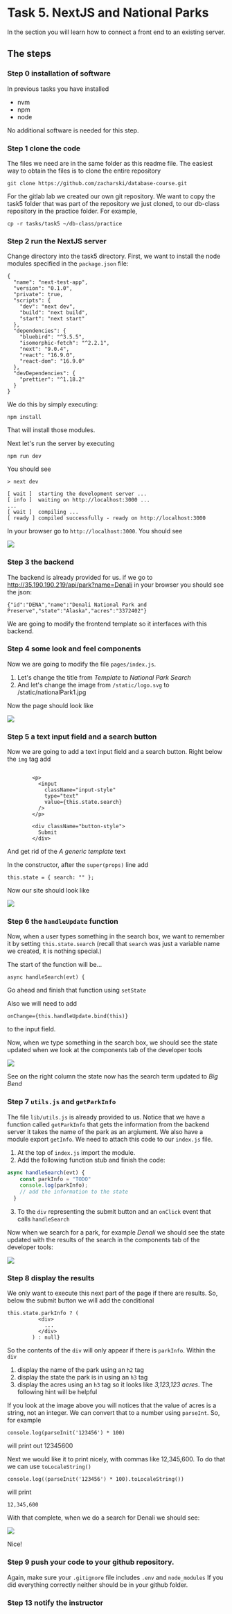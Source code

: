 # Task 5. NextJS and National Parks



In the section you will learn how to connect a front end to an existing server.





## The steps

### Step 0 installation of software

In previous tasks you have installed

* nvm
* npm
* node



No additional software is needed for this step.

### Step 1 clone the code

The files we need are in the same folder as this readme file.  The easiest way to obtain the files is to clone the entire repository

`git clone https://github.com/zacharski/database-course.git`

For the gitlab lab we created our own git repository. We want to copy the task5 folder that was part of the repository we just cloned, to our db-class repository in the practice folder.  For example,

`cp -r tasks/task5 ~/db-class/practice`



### Step 2  run the NextJS server

Change directory into the task5 directory. First, we want to install the node modules specified in the `package.json` file:

```
{
  "name": "next-test-app",
  "version": "0.1.0",
  "private": true,
  "scripts": {
    "dev": "next dev",
    "build": "next build",
    "start": "next start"
  },
  "dependencies": {
    "bluebird": "^3.5.5",
    "isomorphic-fetch": "^2.2.1",
    "next": "9.0.4",
    "react": "16.9.0",
    "react-dom": "16.9.0"
  },
  "devDependencies": {
    "prettier": "^1.18.2"
  }
}
```

We do this by simply executing:



```
npm install
```



That will install those modules.



Next let's run the server by executing

```
npm run dev
```

You should see

```
> next dev

[ wait ]  starting the development server ...
[ info ]  waiting on http://localhost:3000 ...
...
[ wait ]  compiling ...
[ ready ] compiled successfully - ready on http://localhost:3000
```



In your browser go to `http://localhost:3000`. You should see

![](../../jumpstart/pics/task5.1.png)

 

### Step 3 the backend





The backend is already provided for us. if we go to http://35.190.190.219/api/park?name=Denali  in your browser you should see the json:

```
{"id":"DENA","name":"Denali National Park and Preserve","state":"Alaska","acres":"3372402"}
```

We are going to modify the frontend template so it interfaces with this backend.

### Step 4 some look and feel components

Now we are going to modify the file `pages/index.js`. 



1. Let's change the title from *Template* to *National Park Search*
2. And let's change the image from `/static/logo.svg` to /static/nationalPark1.jpg

Now the page should look like

![](../../jumpstart/pics/parks2.png)

### Step 5 a text input field and a search button

Now we are going to add a text input field and a search button. Right below the `img` tag add

```

        <p>
          <input
            className="input-style"
            type="text"
            value={this.state.search}
          />
        </p>

        <div className="button-style">
          Submit
        </div>
```

And get rid of the *A generic template* text

In the constructor, after the `super(props)` line add

```
this.state = { search: "" };
```

Now our site should look like

![](../../jumpstart/pics/parks3.png)

### Step 6 the `handleUpdate` function

Now, when a user types something in the search box, we want to remember it by setting  `this.state.search` (recall that `search` was just a variable name we created, it is nothing special.)

The start of the function will be...

```
async handleSearch(evt) {
```



Go ahead and finish that function using `setState`

Also we will need to add

```
onChange={this.handleUpdate.bind(this)}
```

to the input field.

Now, when we type something in the search box, we should see the state updated when we look at the components tab of the developer tools

![](../../jumpstart/pics/parks4.png)

See on the right column the state now has the search term updated to *Big Bend*



### Step 7 `utils.js` and `getParkInfo`

The file `lib/utils.js` is already provided to us. Notice that we have a function called `getParkInfo` that gets the information from the backend server it takes the name of the park as an argiument. We also have a module export `getInfo`.  We need to attach this code to our `index.js` file.



1. At the top of `index.js` import the module.
2. Add the following function stub and finish the code:


```javascript
async handleSearch(evt) {
    const parkInfo = "TODO"
    console.log(parkInfo);
    // add the information to the state
  }
```



3. To the `div` representing the submit button and an `onClick` event that calls `handleSearch`

Now when we search for a park, for example *Denali* we should see the state updated with the results of the search in the components tab of the developer tools:

![](../../jumpstart/pics/parks5.png)



### Step 8 display the results

We only want to execute this next part of the page if there are results. So, below the submit button we will add the conditional



```
this.state.parkInfo ? (
          <div>
            ...
          </div>
        ) : null}
```

So the contents of the `div` will only appear if there is `parkInfo`.  Within the `div`

1. display the name of the park using an `h2` tag
2. display the state the park is in using an `h3` tag
3. display the acres  using an `h3` tag so it looks like *3,123,123 acres*. The following hint will be helpful

If you look at the image above you will notices that the value of acres is a string, not an integer. We can convert that to a number using `parseInt`. So, for example

```
console.log(parseInit('123456') * 100)
```

will print out 12345600

Next we would like it to print nicely, with commas like 12,345,600. To do that we can use `toLocaleString()`

```
console.log((parseInit('123456') * 100).toLocaleString()) 
```

will print

```
12,345,600
```

With that complete, when we do a search for Denali we should see:

![](../../jumpstart/pics/parks6.png)

Nice!





### Step 9  push your code to your github repository. 

Again, make sure your `.gitignore` file includes `.env` and `node_modules` If you did everything correctly neither should be in your github folder.



### Step 13 notify the instructor 

